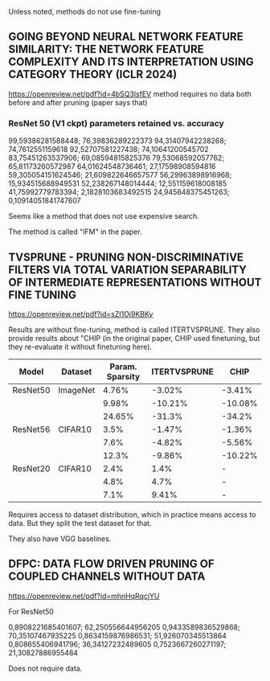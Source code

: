 
Unless noted, methods do not use fine-tuning

## GOING BEYOND NEURAL NETWORK FEATURE SIMILARITY: THE NETWORK FEATURE COMPLEXITY AND ITS INTERPRETATION USING CATEGORY THEORY (ICLR 2024)

https://openreview.net/pdf?id=4bSQ3lsfEV
method requires no data both before and after pruning (paper says that)

### ResNet 50 (V1 ckpt) parameters retained vs. accuracy
99,59386281588448; 76,39836289222373
94,31407942238268; 74,7612551159618
92,52707581227438; 74,10641200545702
83,75451263537906; 69,08594815825376
79,53068592057762; 65,81173260572987
64,01624548736461; 27,17598908594816
59,305054151624546; 21,609822646657577
56,29963898916968; 15,934515688949531
52,238267148014444; 12,551159618008185
41,75992779783394; 2,1828103683492515
24,945848375451263; 0,10914051841747607

Seems like a method that does not use expensive search.

The method is called "IFM" in the paper.

## TVSPRUNE - PRUNING NON-DISCRIMINATIVE FILTERS VIA TOTAL VARIATION SEPARABILITY OF INTERMEDIATE REPRESENTATIONS WITHOUT FINE TUNING

https://openreview.net/pdf?id=sZI1Oj9KBKy

Results are without fine-tuning, method is called ITERTVSPRUNE. They also provide results about "CHIP (in the original paper, CHIP used finetuning, but they re-evaluate it without finetuning here).

| Model     | Dataset  | Param. Sparsity | ITERTVSPRUNE | CHIP   |
|-----------|----------|-----------------|--------------|--------|
| ResNet50  | ImageNet | 4.76%           | -3.02%       | -3.41% |
|           |          | 9.98%           | -10.21%      | -10.08% |
|           |          | 24.65%          | -31.3%       | -34.2% |
| ResNet56  | CIFAR10  | 3.5%            | -1.47%       | -1.36% |
|           |          | 7.6%            | -4.82%       | -5.56% |
|           |          | 12.3%           | -9.86%       | -10.22% |
| ResNet20  | CIFAR10  | 2.4%            | 1.4%         | -      |
|           |          | 4.8%            | 4.7%         | -      |
|           |          | 7.1%            | 9.41%        | -      |

Requires access to dataset distribution, which in practice means access to data. But they split the test dataset for that.

They also have VGG baselines.


## DFPC: DATA FLOW DRIVEN PRUNING OF COUPLED CHANNELS WITHOUT DATA

https://openreview.net/pdf?id=mhnHqRqcjYU

For ResNet50

0,8908221685401607; 62,250556644956205
0,9433589836529868; 70,35107467935225
0,8634159876986531; 51,926070345513864
0,808655406941796; 36,34127232489605
0,7523667260271197; 21,30827886955484

Does not require data.